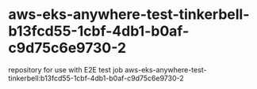 # aws-eks-anywhere-test-tinkerbell-b13fcd55-1cbf-4db1-b0af-c9d75c6e9730-2
repository for use with E2E test job aws-eks-anywhere-test-tinkerbell:b13fcd55-1cbf-4db1-b0af-c9d75c6e9730-2
